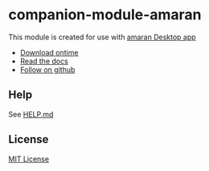 # companion-module-amaran

This module is created for use with [amaran Desktop app](https://www.getontime.no/)

- [Download ontime](https://www.getontime.no/)
- [Read the docs](https://docs.getontime.no/)
- [Follow on github](https://github.com/cpvalente/ontime)

## Help

See [HELP.md](./companion/HELP.md)

## License

[MIT License](./LICENSE)
